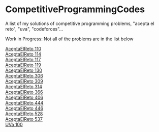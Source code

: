 # CompetitiveProgrammingCodes
A list of my solutions of competitive programming problems, "acepta el reto", "uva", "codeforces"...
  
Work in Progress: Not all of the problems are in the list below  
  
[AceptaElReto 110](./problems/aer110/src/Main.java)  
[AceptaElReto 114](./problems/aer114/src/Main.java)  
[AceptaElReto 117](./problems/aer117/src/Main.java)  
[AceptaElReto 119](./problems/aer119/src/Main.java)  
[AceptaElReto 130](./problems/aer130/src/Main.java)  
[AceptaElReto 306](./problems/aer306/src/Main.java)  
[AceptaElReto 309](./problems/aer309/src/Main.java)  
[AceptaElReto 314](./problems/aer314/src/Main.java)  
[AceptaElReto 366](./problems/aer366/src/Main.java)  
[AceptaElReto 406](./problems/aer406/src/Main.java)  
[AceptaElReto 444](./problems/aer444/src/Main.java)  
[AceptaElReto 446](./problems/aer446/src/Main.java)  
[AceptaElReto 528](./problems/aer528/src/Main.java)  
[AceptaElReto 537](./problems/aer537/src/Main.java)  
[UVa 100](./problems/uva00100/src/Main.java)  
